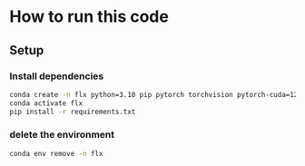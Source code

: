# How to run this code

## Setup

### Install dependencies

```bash
conda create -n flx python=3.10 pip pytorch torchvision pytorch-cuda=12.1 -c pytorch -c nvidia -y
conda activate flx
pip install -r requirements.txt

```
### delete the environment

```bash
conda env remove -n flx
```

